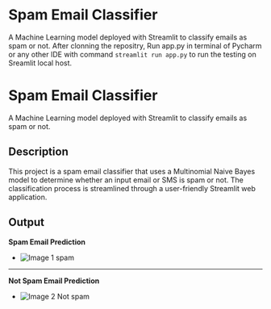 # Spam Email Classifier
A Machine Learning model deployed with Streamlit to classify emails as spam or not.
After clonning the repositry, Run app.py in terminal of Pycharm or any other IDE with command ```streamlit run app.py``` to run the testing on Sreamlit local host.

# Spam Email Classifier
A Machine Learning model deployed with Streamlit to classify emails as spam or not.

## Description
This project is a spam email classifier that uses a Multinomial Naive Bayes model to determine whether an input email or SMS is spam or not. The classification process is streamlined through a user-friendly Streamlit web application.


## Output
**Spam Email Prediction**    
- ![Image 1 spam](https://github.com/itzsshashank/Spam-Email-Classifier-ML-Model/assets/121896399/17a987ce-7412-4087-94d2-690bdc6ec5a5)    
<hr>

**Not Spam Email Prediction**     
- ![Image 2 Not spam](https://github.com/itzsshashank/Spam-Email-Classifier-ML-Model/assets/121896399/53d09190-dd0b-4ec6-9693-d26a74ea6064)


